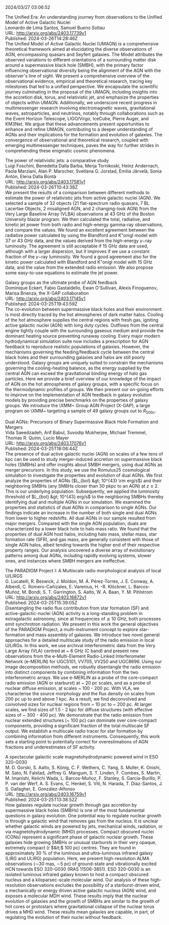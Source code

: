 2024/03/27 03:06:52  

The Unified Era: An understanding journey from observations to the
  Unified Model of Active Galactic Nuclei  
Leonardo de Lima Santos, Samuel Bueno Soltau  
URL: http://arxiv.org/abs/2403.17739v1  
Published: 2024-03-26T14:28:46Z  
  The Unified Model of Active Galactic Nuclei (UMAGN) is a comprehensive theoretical framework aimed at elucidating the diverse observations of AGN, encompassing quasars and Seyfert galaxies. The Model attributes the observed variations to different orientations of a surrounding matter disk around a supermassive black hole (SMBH), with the primary factor influencing observational diversity being the alignment of the AGN with the observer's line of sight. We present a comprehensive overview of the observational evidence, empirical and theoretical research, tracing key milestones that led to a unified perspective. We encapsulate the scientific journey culminating in the proposal of the UMAGN, including insights into the accretion disk, torus, and relativistic jet, and emphasize the properties of objects within UMAGN. Additionally, we underscore recent progress in multimessenger research involving electromagnetic waves, gravitational waves, astroparticles, and neutrinos, notably through collaborations such as the Event Horizon Telescope, LIGO/Virgo, IceCube, Pierre Auger, and KM3Net. We argue that these advancements present opportunities to enhance and refine UMAGN, contributing to a deeper understanding of AGNs and their implications for the formation and evolution of galaxies. The convergence of observational and theoretical research, coupled with emerging multimessenger techniques, paves the way for further strides in comprehending these enigmatic cosmic phenomena.   

The power of relativistic jets: a comparative study  
Luigi Foschini, Benedetta Dalla Barba, Merja Tornikoski, Heinz Andernach, Paola Marziani, Alan P. Marscher, Svetlana G. Jorstad, Emilia Järvelä, Sonia Antón, Elena Dalla Bontà  
URL: http://arxiv.org/abs/2403.17581v1  
Published: 2024-03-26T10:43:38Z  
  We present the results of a comparison between different methods to estimate the power of relativistic jets from active galactic nuclei (AGN). We selected a sample of 32 objects (21 flat-spectrum radio quasars, 7 BL Lacertae Objects, 2 misaligned AGN, and 2 changing-look AGN) from the Very Large Baseline Array (VLBA) observations at 43 GHz of the Boston University blazar program. We then calculated the total, radiative, and kinetic jet power from both radio and high-energy gamma-ray observations, and compare the values. We found an excellent agreement between the radiative power calculated by using the Blandford and K\"onigl model with 37 or 43 GHz data, and the values derived from the high-energy $\gamma-$ray luminosity. The agreement is still acceptable if 15 GHz data are used, although with a larger dispersion, but it improves if we use a constant fraction of the $\gamma-$ray luminosity. We found a good agreement also for the kinetic power calculated with Blandford and K\"onigl model with 15 GHz data, and the value from the extended radio emission. We also propose some easy-to-use equations to estimate the jet power.   

Galaxy groups as the ultimate probe of AGN feedback  
Dominique Eckert, Fabio Gastaldello, Ewan O'Sullivan, Alexis Finoguenov, Marisa Brienza, the X-GAP collaboration  
URL: http://arxiv.org/abs/2403.17145v1  
Published: 2024-03-25T19:43:59Z  
  The co-evolution between supermassive black holes and their environment is most directly traced by the hot atmospheres of dark matter halos. Cooling of the hot atmosphere supplies the central regions with fresh gas, igniting active galactic nuclei (AGN) with long duty cycles. Outflows from the central engine tightly couple with the surrounding gaseous medium and provide the dominant heating source preventing runaway cooling. Every major modern hydrodynamical simulation suite now includes a prescription for AGN feedback to reproduce realistic populations of galaxies. However, the mechanisms governing the feeding/feedback cycle between the central black holes and their surrounding galaxies and halos are still poorly understood. Galaxy groups are uniquely suited to constrain the mechanisms governing the cooling-heating balance, as the energy supplied by the central AGN can exceed the gravitational binding energy of halo gas particles. Here we provide a brief overview of our knowledge of the impact of AGN on the hot atmospheres of galaxy groups, with a specific focus on the thermodynamic profiles of groups. We then present our on-going efforts to improve on the implementation of AGN feedback in galaxy evolution models by providing precise benchmarks on the properties of galaxy groups. We introduce the \XMM~ Group AGN Project (X-GAP), a large program on \XMM~ targeting a sample of 49 galaxy groups out to $R_{500c}$.   

Dual AGNs: Precursors of Binary Supermassive Black Hole Formation and
  Mergers  
Vida Saeedzadeh, Arif Babul, Suvodip Mukherjee, Michael Tremmel, Thomas R. Quinn, Lucio Mayer  
URL: http://arxiv.org/abs/2403.17076v1  
Published: 2024-03-25T18:06:44Z  
  The presence of dual active galactic nuclei (AGN) on scales of a few tens of kpc can be used to study merger-induced accretion on supermassive black holes (SMBHs) and offer insights about SMBH mergers, using dual AGNs as merger precursors. In this study, we use the Romulus25 cosmological simulation to investigate the properties and evolution of dual AGNs. We first analyze the properties of AGNs ($L_{bol} &gt; 10^{43} \rm erg/s$) and their neighboring SMBHs (any SMBHs closer than 30 pkpc to an AGN) at $z \leq 2$. This is our underlying population. Subsequently, we applied the luminosity threshold of $L_{bol} &gt; 10^{43} erg/s$ to the neighboring SMBHs thereby identifying dual and multiple AGNs in our simulation. We examined the properties and statistics of dual AGNs in comparison to single AGNs. Our findings indicate an increase in the number of both single and dual AGNs from lower to higher redshifts. All dual AGNs in our sample resulted from major mergers. Compared with the single AGN population, duals are characterized by a lower black hole to halo mass ratio. We found that the properties of dual AGN host halos, including halo mass, stellar mass, star formation rate (SFR), and gas mass, are generally consistent with those of single AGN halos, albeit tending towards the higher end of their respective property ranges. Our analysis uncovered a diverse array of evolutionary patterns among dual AGNs, including rapidly evolving systems, slower ones, and instances where SMBH mergers are ineffective.   

The PARADIGM Project I: A Multiscale radio morphological analysis of
  local U/LIRGS  
G. Lucatelli, R. Beswick, J. Moldon, M. Á. Pérez-Torres, J. E. Conway, A. Alberdi, C. Romero-Cañizales, E. Varenius, H. -R. Klöckner, L. Barcos-Muñoz, M. Bondi, S. T. Garrington, S. Aalto, W. A. Baan, Y. M. Pihlstrom  
URL: http://arxiv.org/abs/2403.16872v1  
Published: 2024-03-25T15:39:05Z  
  Disentangling the radio flux contribution from star formation (SF) and active-galactic-nuclei (AGN) activity is a long-standing problem in extragalactic astronomy, since at frequencies of $\lesssim$ 10 GHz, both processes emit synchrotron radiation. We present in this work the general objectives of the PARADIGM Project, a multi-instrument concept to explore star-formation and mass assembly of galaxies. We introduce two novel general approaches for a detailed multiscale study of the radio emission in local U/LIRGs. In this work, we use archival interferometric data from the Very Large Array (VLA) centred at ~ 6 GHz (C band) and present new observations from the e-Multi-Element Radio-Linked Interferometer Network (e-MERLIN) for UGC5101, VV705, VV250 and UGC8696. Using our image decomposition methods, we robustly disentangle the radio emission into distinct components by combining information from the two interferometric arrays. We use e-MERLIN as a probe of the core-compact radio emission (AGN or starburst) at ~ 20 pc scales, and as a probe of nuclear diffuse emission, at scales ~ 100 - 200 pc. With VLA, we characterise the source morphology and the flux density on scales from 200 pc up to and above 1 kpc. As a result, we find deconvolved and convolved sizes for nuclear regions from ~ 10 pc to ~ 200 pc. At larger scales, we find sizes of 1.5 - 2 kpc for diffuse structures (with effective sizes of ~ 300 - 400 pc). We demonstrate that the radio emission from nuclear extended structures (~ 100 pc) can dominate over core-compact components, providing a significant fraction of the total multiscale SF output. We establish a multiscale radio tracer for star formation by combining information from different instruments. Consequently, this work sets a starting point to potentially correct for overestimations of AGN fractions and underestimates of SF activity.   

A spectacular galactic scale magnetohydrodynamic powered wind in ESO
  320-G030  
M. D. Gorski, S. Aalto, S. König, C. F. Wethers, C. Yang, S. Muller, K. Onishi, M. Sato, N. Falstad, Jeffrey G. Mangum, S. T. Linden, F. Combes, S. Martín, M. Imanishi, Keiichi Wada, L. Barcos-Muñoz, F. Stanley, S. García-Burillo, P. P. van der Werf, A. S. Evans, C. Henkel, S. Viti, N. Harada, T. Díaz-Santos, J. S. Gallagher, E. González-Alfonso  
URL: http://arxiv.org/abs/2403.16759v1  
Published: 2024-03-25T13:38:52Z  
  How galaxies regulate nuclear growth through gas accretion by supermassive black holes (SMBHs) is one of the most fundamental questions in galaxy evolution. One potential way to regulate nuclear growth is through a galactic wind that removes gas from the nucleus. It is unclear whether galactic winds are powered by jets, mechanical winds, radiation, or via magnetohydrodynamic (MHD) processes. Compact obscured nuclei (CONs) represent a significant phase of galactic nuclear growth. These galaxies hide growing SMBHs or unusual starbursts in their very opaque, extremely compact (r $&lt;$ 100 pc) centres. They are found in approximately 30 % of the luminous and ultra-luminous infrared galaxy (LIRG and ULIRG) population. Here, we present high-resolution ALMA observations ($\sim$30 mas, $\sim$5 pc) of ground-state and vibrationally excited HCN towards ESO 320-G030 (IRAS 11506-3851). ESO 320-G030 is an isolated luminous infrared galaxy known to host a compact obscured nucleus and a kiloparsec-scale molecular wind. Our analysis of these high-resolution observations excludes the possibility of a starburst-driven wind, a mechanically or energy driven active galactic nucleus (AGN) wind, and exposes a molecular MDH wind. These results imply that the nuclear evolution of galaxies and the growth of SMBHs are similar to the growth of hot cores or protostars where gravitational collapse of the nuclear torus drives a MHD wind. These results mean galaxies are capable, in part, of regulating the evolution of their nuclei without feedback.   

